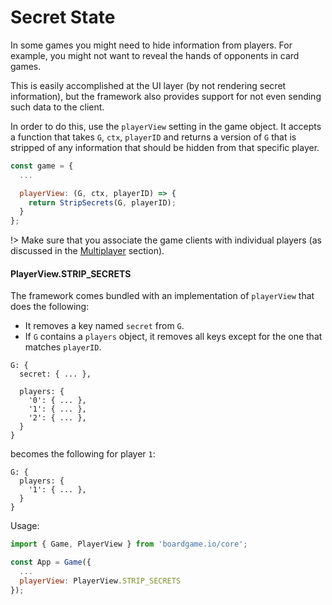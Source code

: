 # Secret State

In some games you might need to hide information from
players. For example, you might not want to reveal the
hands of opponents in card games.

This is easily accomplished at the UI layer (by not
rendering secret information), but the framework also
provides support for not even sending such data to
the client.

In order to do this, use the `playerView` setting in
the game object. It accepts a function that
takes `G`, `ctx`, `playerID` and returns a version of `G`
that is stripped of any information that should be hidden
from that specific player.

```js
const game = {
  ...

  playerView: (G, ctx, playerID) => {
    return StripSecrets(G, playerID);
  }
};
```

!> Make sure that you associate the game clients with individual
players (as discussed in the [Multiplayer](multiplayer.md) section).

#### PlayerView.STRIP_SECRETS

The framework comes bundled with an implementation of `playerView`
that does the following:

- It removes a key named `secret` from `G`.
- If `G` contains a `players` object, it removes all keys except
  for the one that matches `playerID`.

```
G: {
  secret: { ... },

  players: {
    '0': { ... },
    '1': { ... },
    '2': { ... },
  }
}
```

becomes the following for player `1`:

```
G: {
  players: {
    '1': { ... },
  }
}
```

Usage:

```js
import { Game, PlayerView } from 'boardgame.io/core';

const App = Game({
  ...
  playerView: PlayerView.STRIP_SECRETS
});
```
